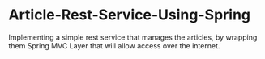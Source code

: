 # Article-Rest-Service-Using-Spring
Implementing a simple rest service that manages the articles, by wrapping them Spring MVC Layer that will allow access over the internet.
